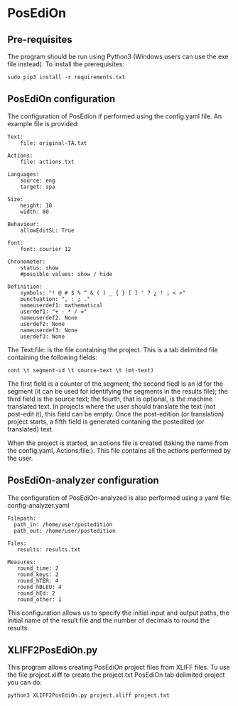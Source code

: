 PosEdiOn
========

## Pre-requisites

The program should be run using Python3 (Windows users can use the exe file instead). To install the prerequisites:

```
sudo pip3 install -r requirements.txt
```

## PosEdiOn configuration

The configuration of PosEdion if performed using the config.yaml file. An example file is provided:

```
Text:
    file: original-TA.txt
    
Actions:
    file: actions.txt

Languages:
    source: eng
    target: spa

Size:
    height: 10
    width: 80
    
Behaviour:
    allowEditSL: True

Font:
    font: courier 12

Chronometer:
    status: show
    #possible values: show / hide
        
Definition:
    symbols: "! @ # $ % ^ & ( ) _ { } [ ] ' ? ¿ ! ¡ < >"
    punctuation: ", : ; ."
    nameuserdef1: mathematical
    userdef1: "+ - * / =" 
    nameuserdef2: None
    userdef2: None
    nameuserdef3: None
    userdef3: None
```

The Text:file: is the file containing the project. This is a tab delimited file containing the following fields:

```
cont \t segment-id \t source-text \t (mt-text)
```

The first field is a counter of the segment; the second fiedl is an id for the segment (it can be used for identifying the segments in the results file); the third field is the source text; the fourth, that is optional, is the machine translated text. In projects where the user should translate the text (not post-edit it), this field can be empty. Once the post-edition (or translation) project starts, a fifth field is generated contaning the postedited (or translated) text.

When the project is started, an actions file is created (taking the name from the config.yaml, Actions:file:). This file contains all the actions performed by the user.


## PosEdiOn-analyzer configuration

The configuration of PosEdiOn-analyzed is also performed using a yaml file: config-analyzer.yaml

```
Filepath:
  path_in: /home/user/postedition
  path_out: /home/user/postedition

Files:
   results: results.txt

Measures:
   round_time: 2
   round_keys: 2
   round_hTER: 4
   round_hBLEU: 4
   round_hEd: 2
   round_other: 1
```

This configuration allows us to specify the initial input and output paths, the initial name of the result file and the number of decimals to round the results.

## XLIFF2PosEdiOn.py

This program allows creating PosEdiOn project files from XLIFF files. Tu use the file project.xliff to create the project.txt PosEdiOn tab delimited project you can do:

```
python3 XLIFF2PosEdiOn.py project.xliff project.txt
```

